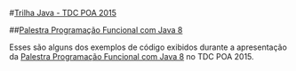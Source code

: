 #[Trilha Java - TDC POA 2015](http://www.thedevelopersconference.com.br/tdc/2015/portoalegre/trilha-java)

##[Palestra Programação Funcional com Java 8](http://www.slideshare.net/ocristian/programacao-funcional-com-java-8-53178354)


Esses são alguns dos exemplos de código exibidos durante a apresentação da [Palestra Programação Funcional com Java 8](http://www.thedevelopersconference.com.br/tdc/2015/portoalegre/trilha-java) no TDC POA 2015.
